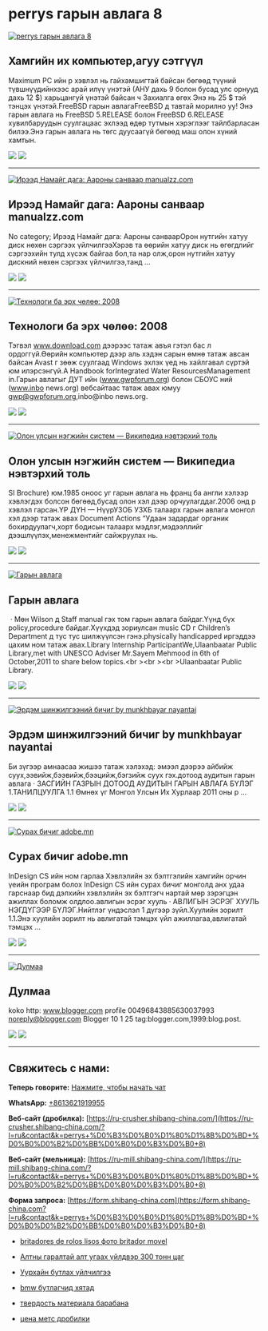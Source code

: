 # perrys гарын авлага 8

<a href="https://swt.shibang-china.com/?l=ru&img&k=perrys+%D0%B3%D0%B0%D1%80%D1%8B%D0%BD+%D0%B0%D0%B2%D0%BB%D0%B0%D0%B3%D0%B0+8" target="_blank">![perrys гарын авлага 8](http://static.shibang-china.com/all-800x300/403.jpg)</a>

## Хамгийн их компьютер,агуу сэтгүүл
Maximum PC ийн р хэвлэл нь гайхамшигтай байсан бөгөөд түүний түвшнүүдийнхээс арай илүү үнэтэй (АНУ дахь 9 болон бусад улс орнууд дахь 12 $) харьцангуй үнэтэй байсан ч Захиалга өгөх Энэ нь 25 $ тэй тэнцэх үнэтэй.FreeBSD гарын авлагаFreeBSD д тавтай морилно уу! Энэ гарын авлага нь FreeBSD 5.RELEASE болон FreeBSD 6.RELEASE хувилбаруудын суулгацаас эхлээд өдөр тутмын хэрэглээг тайлбарласан билээ.Энэ гарын авлага нь төгс дуусаагүй бөгөөд маш олон хүний хамтын.


<a href="https://whatsapp.shibangsoft.com/WhatsApp.php" target="_blank" title="WhatsApp">![](http://static.shibang-china.com/icon/whatsapp.png)</a> <a href="https://swt.shibang-china.com/?l=ru&icon&k=perrys+%D0%B3%D0%B0%D1%80%D1%8B%D0%BD+%D0%B0%D0%B2%D0%BB%D0%B0%D0%B3%D0%B0+8" target="_blank">![](http://static.shibang-china.com/icon/chat-ru.png)</a>

---

<a href="https://swt.shibang-china.com/?l=ru&img&k=perrys+%D0%B3%D0%B0%D1%80%D1%8B%D0%BD+%D0%B0%D0%B2%D0%BB%D0%B0%D0%B3%D0%B0+8" target="_blank">![Ирээд Намайг дага: Аароны санваар manualzz.com](http://static.shibang-china.com/all-800x300/442.jpg)</a>

## Ирээд Намайг дага: Аароны санваар manualzz.com
No category; Ирээд Намайг дага: Аароны санваарОрон нутгийн хатуу диск нөхөн сэргээх үйлчилгээХэрэв та өөрийн хатуу диск нь өгөгдлийг сэргээхийн тулд хүсэж байгаа бол,та нар олж,орон нутгийн хатуу дискний нөхөн сэргээх үйлчилгээ,танд …


<a href="https://whatsapp.shibangsoft.com/WhatsApp.php" target="_blank" title="WhatsApp">![](http://static.shibang-china.com/icon/whatsapp.png)</a> <a href="https://swt.shibang-china.com/?l=ru&icon&k=perrys+%D0%B3%D0%B0%D1%80%D1%8B%D0%BD+%D0%B0%D0%B2%D0%BB%D0%B0%D0%B3%D0%B0+8" target="_blank">![](http://static.shibang-china.com/icon/chat-ru.png)</a>

---

<a href="https://swt.shibang-china.com/?l=ru&img&k=perrys+%D0%B3%D0%B0%D1%80%D1%8B%D0%BD+%D0%B0%D0%B2%D0%BB%D0%B0%D0%B3%D0%B0+8" target="_blank">![Технологи ба эрх чөлөө: 2008](http://static.shibang-china.com/all-800x300/25.jpg)</a>

## Технологи ба эрх чөлөө: 2008
Тэгвэл www.download.com дээрээс татаж авъя гэтэл бас л ордоггүй.Өөрийн компьютер дээр аль хэдэн сарын өмнө татаж авсан байсан Avast г зөөж суулгаад Windows эхлэх үед нь хайлгавал сүртэй юм илэрсэнгүй.A Handbook forIntegrated Water ResourcesManagement in.Гарын авлагыг ДУТ ийн (www.gwpforum.org) болон СБОУС ний (www.inbo news.org) вебсайтаас татаж авах юмуу gwp@gwpforum.org,inbo@inbo news.org.


<a href="https://whatsapp.shibangsoft.com/WhatsApp.php" target="_blank" title="WhatsApp">![](http://static.shibang-china.com/icon/whatsapp.png)</a> <a href="https://swt.shibang-china.com/?l=ru&icon&k=perrys+%D0%B3%D0%B0%D1%80%D1%8B%D0%BD+%D0%B0%D0%B2%D0%BB%D0%B0%D0%B3%D0%B0+8" target="_blank">![](http://static.shibang-china.com/icon/chat-ru.png)</a>

---

<a href="https://swt.shibang-china.com/?l=ru&img&k=perrys+%D0%B3%D0%B0%D1%80%D1%8B%D0%BD+%D0%B0%D0%B2%D0%BB%D0%B0%D0%B3%D0%B0+8" target="_blank">![Олон улсын нэгжийн систем — Википедиа нэвтэрхий толь](http://static.shibang-china.com/all-800x300/1328.jpg)</a>

## Олон улсын нэгжийн систем — Википедиа нэвтэрхий толь
SI Brochure) юм.1985 оноос уг гарын авлага нь франц ба англи хэлээр хэвлэгдэх болсон бөгөөд,бусад олон хэл дээр орчуулагддаг.2006 онд р хэвлэл гарсан.ҮР ДҮН — НүүрУЗОБ УЗХБ талаарх гарын авлага монгол хэл дээр татаж авах Document Actions “Удаан задардаг органик бохирдуулагч,хорт бодисын талаарх мэдлэг,мэдээллийг дээшлүүлэх,менежментийг сайжруулах нь.


<a href="https://whatsapp.shibangsoft.com/WhatsApp.php" target="_blank" title="WhatsApp">![](http://static.shibang-china.com/icon/whatsapp.png)</a> <a href="https://swt.shibang-china.com/?l=ru&icon&k=perrys+%D0%B3%D0%B0%D1%80%D1%8B%D0%BD+%D0%B0%D0%B2%D0%BB%D0%B0%D0%B3%D0%B0+8" target="_blank">![](http://static.shibang-china.com/icon/chat-ru.png)</a>

---

<a href="https://swt.shibang-china.com/?l=ru&img&k=perrys+%D0%B3%D0%B0%D1%80%D1%8B%D0%BD+%D0%B0%D0%B2%D0%BB%D0%B0%D0%B3%D0%B0+8" target="_blank">![Гарын авлага](http://static.shibang-china.com/all-800x300/737.jpg)</a>

## Гарын авлага
&nbsp;&#0183;&#32;Мөн Wilson д Staff manual гэх том гарын авлага байдаг.Үүнд бүх policy,procedure байдаг.Хүүхдэд зориулсан music CD г Children’s Department д тус тус шилжүүлсэн гэнэ.physically handicapped иргэддээ цахим ном татаж авах.Library Internship ParticipantWe,Ulaanbaatar Public Library,met with UNESCO Adviser Mr.Sayem Mehmood in 6th of October,2011 to share below topics.&lt;br &gt;&lt;br &gt;&lt;br &gt;Ulaanbaatar Public Library.


<a href="https://whatsapp.shibangsoft.com/WhatsApp.php" target="_blank" title="WhatsApp">![](http://static.shibang-china.com/icon/whatsapp.png)</a> <a href="https://swt.shibang-china.com/?l=ru&icon&k=perrys+%D0%B3%D0%B0%D1%80%D1%8B%D0%BD+%D0%B0%D0%B2%D0%BB%D0%B0%D0%B3%D0%B0+8" target="_blank">![](http://static.shibang-china.com/icon/chat-ru.png)</a>

---

<a href="https://swt.shibang-china.com/?l=ru&img&k=perrys+%D0%B3%D0%B0%D1%80%D1%8B%D0%BD+%D0%B0%D0%B2%D0%BB%D0%B0%D0%B3%D0%B0+8" target="_blank">![Эрдэм шинжилгээний бичиг by munkhbayar nayantai](http://static.shibang-china.com/all-800x300/533.jpg)</a>

## Эрдэм шинжилгээний бичиг by munkhbayar nayantai
Би зүгээр амнаасаа жишээ татаж хэлэхэд: эмээл дээрээ айбийж суух,ээвийж,бээвийж,бээцийж,бэгзийж суух гэх.дотоод аудитын гарын авлага&nbsp;&#0183;&#32;ЗАСГИЙН ГАЗРЫН ДОТООД АУДИТЫН ГАРЫН АВЛАГА БҮЛЭГ 1.ТАНИЛЦУУЛГА 1.1 Өмнөх үг Монгол Улсын Их Хурлаар 2011 оны р …


<a href="https://whatsapp.shibangsoft.com/WhatsApp.php" target="_blank" title="WhatsApp">![](http://static.shibang-china.com/icon/whatsapp.png)</a> <a href="https://swt.shibang-china.com/?l=ru&icon&k=perrys+%D0%B3%D0%B0%D1%80%D1%8B%D0%BD+%D0%B0%D0%B2%D0%BB%D0%B0%D0%B3%D0%B0+8" target="_blank">![](http://static.shibang-china.com/icon/chat-ru.png)</a>

---

<a href="https://swt.shibang-china.com/?l=ru&img&k=perrys+%D0%B3%D0%B0%D1%80%D1%8B%D0%BD+%D0%B0%D0%B2%D0%BB%D0%B0%D0%B3%D0%B0+8" target="_blank">![Сурах бичиг adobe.mn](http://static.shibang-china.com/all-800x300/294.jpg)</a>

## Сурах бичиг adobe.mn
InDesign CS ийн ном гарлаа Хэвлэлийн эх бэлтгэлийн хамгийн орчин үеийн програм болох InDesign CS ийн сурах бичиг монголд анх удаа гарснаар бид дэлхийн хэвлэлийн эх бэлтгэгч нартай мөр зэрэгцэн ажиллах боломж олдлоо.авлигын эсрэг хууль&nbsp;&#0183;&#32;АВЛИГЫН ЭСРЭГ ХУУЛЬ НЭГДҮГЭЭР БҮЛЭГ.Нийтлэг үндэслэл 1 дүгээр зүйл.Хуулийн зорилт 1.1.Энэ хуулийн зорилт нь авлигатай тэмцэх үйл ажиллагаа,авлигатай тэмцэх …


<a href="https://whatsapp.shibangsoft.com/WhatsApp.php" target="_blank" title="WhatsApp">![](http://static.shibang-china.com/icon/whatsapp.png)</a> <a href="https://swt.shibang-china.com/?l=ru&icon&k=perrys+%D0%B3%D0%B0%D1%80%D1%8B%D0%BD+%D0%B0%D0%B2%D0%BB%D0%B0%D0%B3%D0%B0+8" target="_blank">![](http://static.shibang-china.com/icon/chat-ru.png)</a>

---

<a href="https://swt.shibang-china.com/?l=ru&img&k=perrys+%D0%B3%D0%B0%D1%80%D1%8B%D0%BD+%D0%B0%D0%B2%D0%BB%D0%B0%D0%B3%D0%B0+8" target="_blank">![Дулмаа](http://static.shibang-china.com/all-800x300/1263.jpg)</a>

## Дулмаа
koko http: www.blogger.com profile 00496843885630037993 noreply@blogger.com Blogger 10 1 25 tag:blogger.com,1999:blog.post.

<a href="https://whatsapp.shibangsoft.com/WhatsApp.php" target="_blank" title="WhatsApp">![](http://static.shibang-china.com/icon/whatsapp.png)</a> <a href="https://swt.shibang-china.com/?l=ru&icon&k=perrys+%D0%B3%D0%B0%D1%80%D1%8B%D0%BD+%D0%B0%D0%B2%D0%BB%D0%B0%D0%B3%D0%B0+8" target="_blank">![](http://static.shibang-china.com/icon/chat-ru.png)</a>

---
## Свяжитесь с нами:

**Теперь говорите:** [Нажмите, чтобы начать чат](https://swt.shibang-china.com?l=ru&contact&k=perrys+%D0%B3%D0%B0%D1%80%D1%8B%D0%BD+%D0%B0%D0%B2%D0%BB%D0%B0%D0%B3%D0%B0+8)

**WhatsApp:**  [+8613621919955](https://whatsapp.shibangsoft.com/WhatsApp.php)

**Веб-сайт (дробилка):** [https://ru-crusher.shibang-china.com/](https://ru-crusher.shibang-china.com/?l=ru&contact&k=perrys+%D0%B3%D0%B0%D1%80%D1%8B%D0%BD+%D0%B0%D0%B2%D0%BB%D0%B0%D0%B3%D0%B0+8)

**Веб-сайт (мельница):** [https://ru-mill.shibang-china.com/](https://ru-mill.shibang-china.com/?l=ru&contact&k=perrys+%D0%B3%D0%B0%D1%80%D1%8B%D0%BD+%D0%B0%D0%B2%D0%BB%D0%B0%D0%B3%D0%B0+8)

**Форма запроса:** [https://form.shibang-china.com](https://form.shibang-china.com?l=ru&contact&k=perrys+%D0%B3%D0%B0%D1%80%D1%8B%D0%BD+%D0%B0%D0%B2%D0%BB%D0%B0%D0%B3%D0%B0+8)

* [britadores de rolos lisos фото britador movel](../130/britadores%20de%20rolos%20lisos%20%D1%84%D0%BE%D1%82%D0%BE%20britador%20movel.md)

* [Алтны гаралтай алт угаах үйлдвэр 300 тонн  цаг](../126/%D0%90%D0%BB%D1%82%D0%BD%D1%8B%20%D0%B3%D0%B0%D1%80%D0%B0%D0%BB%D1%82%D0%B0%D0%B9%20%D0%B0%D0%BB%D1%82%20%D1%83%D0%B3%D0%B0%D0%B0%D1%85%20%D2%AF%D0%B9%D0%BB%D0%B4%D0%B2%D1%8D%D1%80%20300%20%D1%82%D0%BE%D0%BD%D0%BD%20%20%D1%86%D0%B0%D0%B3.md)

* [Уурхайн бутлах үйлчилгээ](../127/%D0%A3%D1%83%D1%80%D1%85%D0%B0%D0%B9%D0%BD%20%D0%B1%D1%83%D1%82%D0%BB%D0%B0%D1%85%20%D2%AF%D0%B9%D0%BB%D1%87%D0%B8%D0%BB%D0%B3%D1%8D%D1%8D.md)

* [bmw бутлагчид хятад](../127/bmw%20%D0%B1%D1%83%D1%82%D0%BB%D0%B0%D0%B3%D1%87%D0%B8%D0%B4%20%D1%85%D1%8F%D1%82%D0%B0%D0%B4.md)

* [твердость материала барабана](../126/%D1%82%D0%B2%D0%B5%D1%80%D0%B4%D0%BE%D1%81%D1%82%D1%8C%20%D0%BC%D0%B0%D1%82%D0%B5%D1%80%D0%B8%D0%B0%D0%BB%D0%B0%20%D0%B1%D0%B0%D1%80%D0%B0%D0%B1%D0%B0%D0%BD%D0%B0.md)

* [цена метс дробилки](../126/%D1%86%D0%B5%D0%BD%D0%B0%20%D0%BC%D0%B5%D1%82%D1%81%20%D0%B4%D1%80%D0%BE%D0%B1%D0%B8%D0%BB%D0%BA%D0%B8.md)